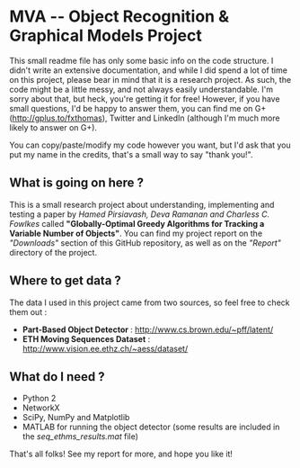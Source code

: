MVA -- Object Recognition & Graphical Models Project
====================================================

This small readme file has only some basic info on the code structure.
I didn't write an extensive documentation, and while I did spend a lot of time on this project, please bear in mind that it is a research project.
As such, the code might be a little messy, and not always easily understandable. I'm sorry about that, but heck, you're getting it for free!
However, if you have small questions, I'd be happy to answer them, you can find me on G+ (http://gplus.to/fxthomas), Twitter and LinkedIn (although I'm much more likely to answer on G+).

You can copy/paste/modify my code however you want, but I'd ask that you put my name in the credits, that's a small way to say "thank you!".

What is going on here ?
-----------------------

This is a small research project about understanding, implementing and testing a paper by _Hamed Pirsiavash, Deva Ramanan and Charless C. Fowlkes_ called **"Globally-Optimal Greedy Algorithms for Tracking a Variable Number of Objects"**.
You can find my project report on the _"Downloads"_ section of this GitHub repository, as well as on the _"Report"_ directory of the project.

Where to get data ?
-------------------

The data I used in this project came from two sources, so feel free to check them out :

 * **Part-Based Object Detector** : http://www.cs.brown.edu/~pff/latent/
 * **ETH Moving Sequences Dataset** : http://www.vision.ee.ethz.ch/~aess/dataset/

What do I need ?
----------------
 * Python 2
 * NetworkX
 * SciPy, NumPy and Matplotlib
 * MATLAB for running the object detector (some results are included in the _seq_ethms_results.mat_ file)

That's all folks! See my report for more, and hope you like it!